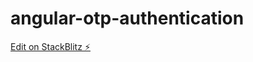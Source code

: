 # angular-otp-authentication

[Edit on StackBlitz ⚡️](https://stackblitz.com/edit/angular-otp-authentication)
